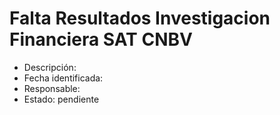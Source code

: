 # Falta Resultados Investigacion Financiera SAT CNBV

- Descripción: 
- Fecha identificada: 
- Responsable: 
- Estado: pendiente
